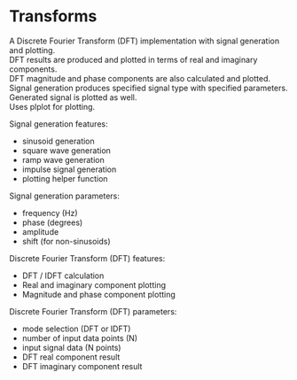 Transforms
==========

A Discrete Fourier Transform (DFT) implementation with signal generation and plotting.  
DFT results are produced and plotted in terms of real and imaginary components.  
DFT magnitude and phase components are also calculated and plotted.  
Signal generation produces specified signal type with specified parameters.  
Generated signal is plotted as well.  
Uses plplot for plotting.

Signal generation features:
* sinusoid generation
* square wave generation
* ramp wave generation
* impulse signal generation
* plotting helper function

Signal generation parameters:
* frequency (Hz)
* phase (degrees)
* amplitude
* shift (for non-sinusoids)

Discrete Fourier Transform (DFT) features:
* DFT / IDFT calculation
* Real and imaginary component plotting
* Magnitude and phase component plotting

Discrete Fourier Transform (DFT) parameters:
* mode selection (DFT or IDFT)
* number of input data points (N)
* input signal data (N points)
* DFT real component result
* DFT imaginary component result

